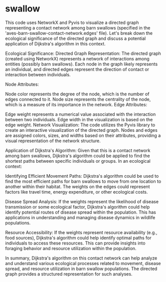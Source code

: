 # swallow

This code uses NetworkX and Pyvis to visualize a directed graph representing a contact network among barn swallows (specified in the 'aves-barn-swallow-contact-network.edges' file). Let's break down the ecological significance of the directed graph and discuss a potential application of Dijkstra's algorithm in this context.

Ecological Significance:
Directed Graph Representation:
The directed graph (created using NetworkX) represents a network of interactions among entities (possibly barn swallows). Each node in the graph likely represents an individual, and directed edges represent the direction of contact or interaction between individuals.

Node Attributes:

Node color represents the degree of the node, which is the number of edges connected to it.
Node size represents the centrality of the node, which is a measure of its importance in the network.
Edge Attributes:

Edge weight represents a numerical value associated with the interaction between two individuals.
Edge width in the visualization is based on the edge weight.
Network Visualization:
The code utilizes the Pyvis library to create an interactive visualization of the directed graph. Nodes and edges are assigned colors, sizes, and widths based on their attributes, providing a visual representation of the network structure.

Application of Dijkstra's Algorithm:
Given that this is a contact network among barn swallows, Dijkstra's algorithm could be applied to find the shortest paths between specific individuals or groups. In an ecological context:

Identifying Efficient Movement Paths:
Dijkstra's algorithm could be used to find the most efficient paths for barn swallows to move from one location to another within their habitat. The weights on the edges could represent factors like travel time, energy expenditure, or other ecological costs.

Disease Spread Analysis:
If the weights represent the likelihood of disease transmission or some ecological factor, Dijkstra's algorithm could help identify potential routes of disease spread within the population. This has applications in understanding and managing disease dynamics in wildlife populations.

Resource Accessibility:
If the weights represent resource availability (e.g., food sources), Dijkstra's algorithm could help identify optimal paths for individuals to access these resources. This can provide insights into foraging behavior and resource utilization within the population.

In summary, Dijkstra's algorithm on this contact network can help analyze and understand various ecological processes related to movement, disease spread, and resource utilization in barn swallow populations. The directed graph provides a structured representation for such analyses.

